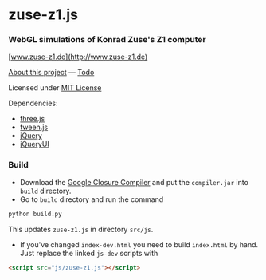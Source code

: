 zuse-z1.js
==========

### WebGL simulations of Konrad Zuse's Z1 computer ###

[www.zuse-z1.de](http://www.zuse-z1.de)

[About this project](https://github.com/daign/zuse-z1.js/wiki/About) — [Todo](https://github.com/daign/zuse-z1.js/wiki/Todo)

Licensed under [MIT License](https://github.com/daign/zuse-z1.js/blob/master/LICENSE.txt)

Dependencies:
* [three.js](https://github.com/mrdoob/three.js)
* [tween.js](https://github.com/sole/tween.js)
* [jQuery](https://github.com/jquery/jquery)
* [jQueryUI](https://github.com/jquery/jquery-ui)

### Build ###

* Download the [Google Closure Compiler](https://developers.google.com/closure/compiler/)
  and put the `compiler.jar` into `build` directory.
* Go to `build` directory and run the command
```python
python build.py
```
  This updates `zuse-z1.js` in directory `src/js`.
* If you've changed `index-dev.html` you need to build `index.html` by hand.
  Just replace the linked `js-dev` scripts with
```html
<script src="js/zuse-z1.js"></script>
```

